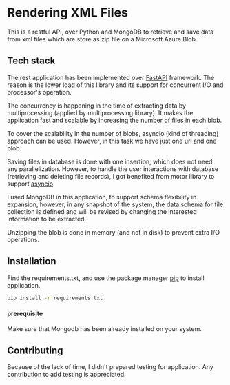 # Rendering XML Files

This is a restful API, over Python and MongoDB to retrieve and save data from xml files which are store as zip file on a Microsoft Azure Blob.

## Tech stack

The rest application has been implemented over [FastAPI](https://fastapi.tiangolo.com/) framework. The reason is the lower load of this library and its support for concurrent I/O and processor's operation. 

The concurrency is happening in the time of extracting data by multiprocessing (applied by multiprocessing library). It makes the application fast and scalable by increasing the number of files in each blob.

To cover the scalability in the number of blobs, asyncio (kind of threading) approach can be used. However, in this task we have just one url and one blob.

Saving files in database is done with one insertion, which does not need any parallelization. However, to handle the user interactions with database (retrieving and deleting file records), I got benefited from motor library to support [asyncio](https://docs.python.org/3.8/library/asyncio.html).

I used MongoDB in this application, to support schema flexibility in expansion, however, in any snapshot of the system, the data schema for file collection is defined and will be revised by changing the interested information to be extracted.

Unzipping the blob is done in memory (and not in disk) to prevent extra I/O operations.
 

## Installation

Find the requirements.txt, and use the package manager [pip](https://pip.pypa.io/en/stable/) to install application.

```bash
pip install -r requirements.txt 
```
#### prerequisite

Make sure that Mongodb has been already installed on your system. 

## Contributing
Because of the lack of time, I didn't prepared testing for application. Any contribution to add testing is appreciated.
